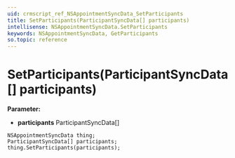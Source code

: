 ```yaml
---
uid: crmscript_ref_NSAppointmentSyncData_SetParticipants
title: SetParticipants(ParticipantSyncData[] participants)
intellisense: NSAppointmentSyncData.SetParticipants
keywords: NSAppointmentSyncData, GetParticipants
so.topic: reference
---
```


# SetParticipants(ParticipantSyncData[] participants)

**Parameter:** 
* **participants** ParticipantSyncData[]

```crmscript
NSAppointmentSyncData thing;
ParticipantSyncData[] participants;
thing.SetParticipants(participants);
```


